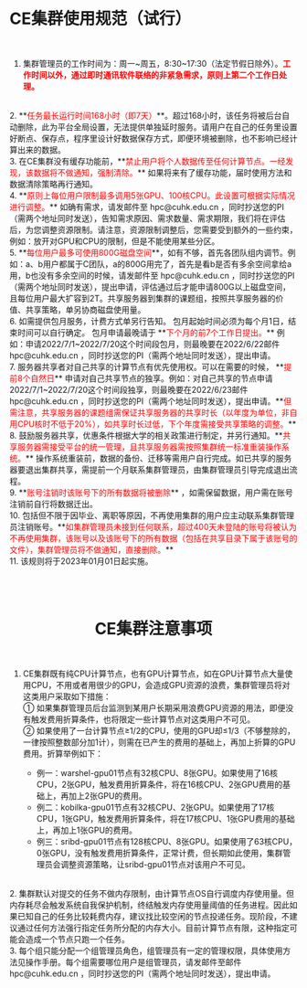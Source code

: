 # CE集群使用规范（试行）  
<br/>  

1. 集群管理员的工作时间为：周一~周五，8:30~17:30（法定节假日除外）。**<font color=red>工作时间以外，通过即时通讯软件联络的非紧急需求，原则上第二个工作日处理。</font>**  
<br/>  
2. **<font color=red>任务最长运行时间168小时（即7天）</font>**。超过168小时，该任务将被后台自动删除，此为平台全局设置，无法提供单独延时服务。请用户在自己的任务里设置好断点、保存点，程序里设计好数据保存方式，即便环境被删除，也不影响已经计算出来的数据。  
<br/>     
3. 在CE集群没有缓存功能前，**<font color=red>禁止用户将个人数据传至任何计算节点。一经发现，该数据将不做通知，强制清除。</font>** 如果将来有了缓存功能，届时使用方法和数据清除策略再行通知。  
<br/>  
4. **<font color=red>原则上每位用户限制最多调用5张GPU、100核CPU。此设置可根据实际情况进行调整。</font>** 如确有需求，请发邮件至 hpc@cuhk.edu.cn ，同时抄送您的PI（需两个地址同时发送），告知需求原因、需求数量、需求期限，我们将在评估后，为您调整资源限制。请注意，资源限制调整后，您需要受到额外的一些约束，例如：放开对GPU和CPU的限制，但是不能使用某些分区。  
<br/>     
5. **<font color=red>每位用户最多可使用800G磁盘空间</font>**，如有不够，首先各团队组内调节。例如：a、b用户都属于C团队，a的800G用完了，首先是看b是否有多余空间拿给a用，b也没有多余空间的时候，请发邮件至 hpc@cuhk.edu.cn ，同时抄送您的PI（需两个地址同时发送），提出申请，评估通过后才能申请800G以上磁盘空间，且每位用户最大扩容到2T。共享服务器到集群的课题组，按照共享服务器的价值、共享策略，单另协商磁盘使用量。  
<br/>   
6. 如需提供包月服务，计费方式单另行告知。 包月起始时间必须为每个月1日，结束时间可以自行确定。 包月申请最晚请于 **<font color=red>下个月的前7个工作日提出。</font>** 例如：申请2022/7/1~2022/7/20这个时间段包月，则最晚要在2022/6/22邮件 hpc@cuhk.edu.cn ，同时抄送您的PI（需两个地址同时发送），提出申请。  
<br/>     
7. 服务器共享者对自己共享的计算节点有优先使用权。可以在需要的时候， **<font color=red>提前8个自然日</font>** 申请对自己共享节点的独享。例如：对自己共享的节点申请2022/7/1~2022/7/20这个时间段独享，则最晚要在2022/6/23邮件 hpc@cuhk.edu.cn ，同时抄送您的PI（需两个地址同时发送），提出申请。**<font color=red>但需注意，共享服务器的课题组需保证共享服务器的共享时长（以年度为单位，非自用CPU核时不低于20%），如共享时长过低，下个年度需接受共享策略的调整。</font>**   
<br/>     
8. 鼓励服务器共享，优惠条件根据大学的相关政策进行制定，并另行通知。**<font color=red>共享服务器需接受平台的统一管理，且共享服务器需按照集群统一标准重装操作系统。</font>** 操作系统重装前，数据的备份、迁移等需用户自行完成。如已共享的服务器要退出集群共享，需提前一个月联系集群管理员，由集群管理员引导完成退出流程。  
<br/>  
9. **<font color=red>账号注销时该账号下的所有数据将被删除</font>** ，如需保留数据，用户需在账号注销前自行将数据迁出。  
<br/>  
10. 包括但不限于因毕业、离职等原因，不再使用集群的用户应主动联系集群管理员注销账号。**<font color=red>如集群管理员未接到任何联系，超过400天未登陆的账号将被认为不再使用集群，该账号以及该账号下的所有数据（包括在共享目录下属于该账号的文件），集群管理员将不做通知，直接删除。</font>**  
<br/>  
11. 该规则将于2023年01月01日起实施。  

<br/><br/>

# <center>CE集群注意事项<center>  
<br/>  

1. CE集群既有纯CPU计算节点，也有GPU计算节点，如在GPU计算节点大量使用CPU，不用或者用很少的GPU，会造成GPU资源的浪费，集群管理员将对这类用户采取如下措施：  
① 如果集群管理员后台监测到某用户长期采用浪费GPU资源的用法，即便没有触发费用折算条件，也将限定一些计算节点对这类用户不可见。  
② 如果使用了一台计算节点≥1/2的CPU，使用的GPU却≤1/3（不够整除的，一律按照整数部分加1计），则需在已产生的费用的基础上，再加上折算的GPU费用。折算举例如下：  

   - 例一：warshel-gpu01节点有32核CPU、8张GPU。如果使用了16核CPU，2张GPU，触发费用折算条件，将在16核CPU、2张GPU费用的基础上，再加上2张GPU的费用。  
   - 例二：kobilka-gpu01节点有32核CPU、2张GPU。如果使用了17核CPU，1张GPU，触发费用折算条件，将在17核CPU、1张GPU费用的基础上，再加上1张GPU的费用。  
   - 例三：sribd-gpu01节点有128核CPU、8张GPU。如果使用了63核CPU，0张GPU，没有触发费用折算条件，正常计费，但长期如此使用，集群管理员会调整资源策略，让sribd-gpu01节点对该用户不可见。  
<br/>  
2. 集群默认对提交的任务不做内存限制，由计算节点OS自行调度内存使用量。但内存耗尽会触发系统自我保护机制，终结触发内存使用量阈值的任务进程。因此如果已知自己的任务比较耗费内存，建议找比较空闲的节点投递任务。现阶段，不建议通过任何方法强行指定任务所分配的内存大小。目前计算节点有限，这种指定可能会造成一个节点只跑一个任务。  
<br/>  
3. 每个组只能分配一个组管理员角色，组管理员有一定的管理权限，具体使用方法见操作手册。每个组需要哪位用户是组管理员，请发邮件至邮件 hpc@cuhk.edu.cn ，同时抄送您的PI（需两个地址同时发送），提出申请。